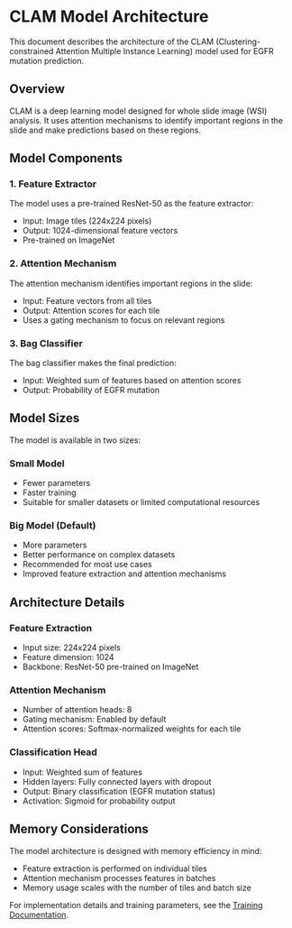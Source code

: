 # CLAM Model Architecture

This document describes the architecture of the CLAM (Clustering-constrained Attention Multiple Instance Learning) model used for EGFR mutation prediction.

## Overview

CLAM is a deep learning model designed for whole slide image (WSI) analysis. It uses attention mechanisms to identify important regions in the slide and make predictions based on these regions.

## Model Components

### 1. Feature Extractor

The model uses a pre-trained ResNet-50 as the feature extractor:
- Input: Image tiles (224x224 pixels)
- Output: 1024-dimensional feature vectors
- Pre-trained on ImageNet

### 2. Attention Mechanism

The attention mechanism identifies important regions in the slide:
- Input: Feature vectors from all tiles
- Output: Attention scores for each tile
- Uses a gating mechanism to focus on relevant regions

### 3. Bag Classifier

The bag classifier makes the final prediction:
- Input: Weighted sum of features based on attention scores
- Output: Probability of EGFR mutation

## Model Sizes

The model is available in two sizes:

### Small Model
- Fewer parameters
- Faster training
- Suitable for smaller datasets or limited computational resources

### Big Model (Default)
- More parameters
- Better performance on complex datasets
- Recommended for most use cases
- Improved feature extraction and attention mechanisms

## Architecture Details

### Feature Extraction
- Input size: 224x224 pixels
- Feature dimension: 1024
- Backbone: ResNet-50 pre-trained on ImageNet

### Attention Mechanism
- Number of attention heads: 8
- Gating mechanism: Enabled by default
- Attention scores: Softmax-normalized weights for each tile

### Classification Head
- Input: Weighted sum of features
- Hidden layers: Fully connected layers with dropout
- Output: Binary classification (EGFR mutation status)
- Activation: Sigmoid for probability output

## Memory Considerations

The model architecture is designed with memory efficiency in mind:
- Feature extraction is performed on individual tiles
- Attention mechanism processes features in batches
- Memory usage scales with the number of tiles and batch size

For implementation details and training parameters, see the [Training Documentation](training.md). 